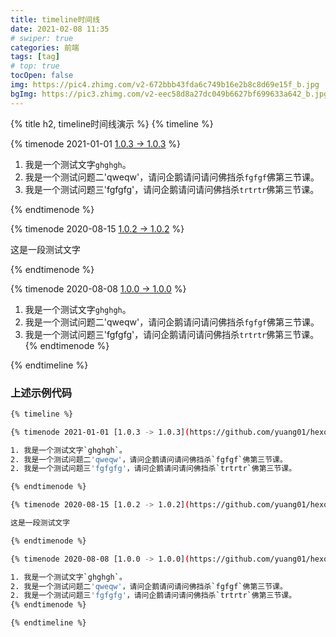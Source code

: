 ```yaml
---
title: timeline时间线
date: 2021-02-08 11:35
# swiper: true
categories: 前端
tags: [tag]
# top: true
tocOpen: false
img: https://pic4.zhimg.com/v2-672bbb43fda6c749b16e2b8c8d69e15f_b.jpg
bgImg: https://pic3.zhimg.com/v2-eec58d8a27dc049b6627bf699633a642_b.jpg
---
```

{% title h2, timeline时间线演示 %}
{% timeline %}

{% timenode 2021-01-01 [1.0.3 -> 1.0.3](https://github.com/yuang01/hexo-theme-bamboo) %}

1. 我是一个测试文字`ghghgh`。
2. 我是一个测试问题二'qweqw'，请问企鹅请问请问佛挡杀`fgfgf`佛第三节课。
2. 我是一个测试问题三'fgfgfg'，请问企鹅请问请问佛挡杀`trtrtr`佛第三节课。

{% endtimenode %}

{% timenode 2020-08-15 [1.0.2 -> 1.0.2](https://github.com/yuang01/hexo-theme-bamboo) %}

这是一段测试文字

{% endtimenode %}

{% timenode 2020-08-08 [1.0.0 -> 1.0.0](https://github.com/yuang01/hexo-theme-bamboo) %}

1. 我是一个测试文字`ghghgh`。
2. 我是一个测试问题二'qweqw'，请问企鹅请问请问佛挡杀`fgfgf`佛第三节课。
2. 我是一个测试问题三'fgfgfg'，请问企鹅请问请问佛挡杀`trtrtr`佛第三节课。
{% endtimenode %}

{% endtimeline %}

### 上述示例代码
```bash
{% timeline %}

{% timenode 2021-01-01 [1.0.3 -> 1.0.3](https://github.com/yuang01/hexo-theme-bamboo) %}

1. 我是一个测试文字`ghghgh`。
2. 我是一个测试问题二'qweqw'，请问企鹅请问请问佛挡杀`fgfgf`佛第三节课。
2. 我是一个测试问题三'fgfgfg'，请问企鹅请问请问佛挡杀`trtrtr`佛第三节课。

{% endtimenode %}

{% timenode 2020-08-15 [1.0.2 -> 1.0.2](https://github.com/yuang01/hexo-theme-bamboo) %}

这是一段测试文字

{% endtimenode %}

{% timenode 2020-08-08 [1.0.0 -> 1.0.0](https://github.com/yuang01/hexo-theme-bamboo) %}

1. 我是一个测试文字`ghghgh`。
2. 我是一个测试问题二'qweqw'，请问企鹅请问请问佛挡杀`fgfgf`佛第三节课。
2. 我是一个测试问题三'fgfgfg'，请问企鹅请问请问佛挡杀`trtrtr`佛第三节课。
{% endtimenode %}

{% endtimeline %}
```